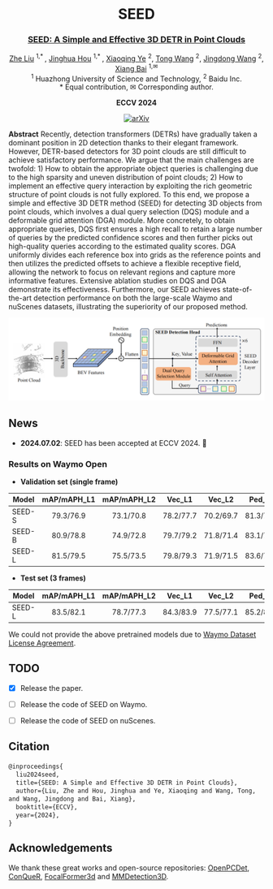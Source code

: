 <div align="center">

# SEED

### [SEED: A Simple and Effective 3D DETR in Point Clouds](https://arxiv.org/abs/2407.10749)

[Zhe Liu](https://github.com/happinesslz) <sup>1,* </sup>,
[Jinghua Hou](https://github.com/AlmoonYsl) <sup>1,* </sup>,
[Xiaoqing Ye](https://shuluoshu.github.io/)  <sup>2</sup>,
[Tong Wang](https://scholar.google.com/citations?user=EpUu4zIAAAAJ) <sup>2</sup>,
[Jingdong Wang](https://jingdongwang2017.github.io/) <sup>2</sup>,
[Xiang Bai](https://xbai.vlrlab.net/) <sup>1,✉</sup>
<br>
<sup>1</sup> Huazhong University of Science and Technology,
<sup>2</sup> Baidu Inc.
<br>
\* Equal contribution, ✉ Corresponding author.
<br>

**ECCV 2024**

[![arXiv](https://img.shields.io/badge/arXiv-2407.10749-red?logo=arXiv&logoColor=red)](https://arxiv.org/abs/2407.10749)

</div>

**Abstract** Recently, detection transformers (DETRs) have gradually taken a dominant position in 2D detection thanks to their elegant framework. However, DETR-based detectors for 3D point clouds are still difficult to achieve satisfactory performance. We argue that the main challenges are twofold: 1) How to obtain the appropriate object queries is challenging due to the high sparsity and uneven distribution of point clouds; 2) How to implement an effective query interaction by exploiting the rich geometric structure of point clouds is not fully explored.
To this end, we propose a simple and effective 3D DETR method (SEED) for detecting 3D objects from point clouds, which involves a dual query selection (DQS) module and a deformable grid attention (DGA) module. More concretely, to obtain appropriate queries, DQS first ensures a high recall to retain a large number of queries by the predicted confidence scores and then further picks out high-quality queries according to the estimated quality scores. DGA uniformly divides each reference box into grids as the reference points and then utilizes the predicted offsets to achieve a flexible receptive field, allowing the network to focus on relevant regions and capture more informative features. Extensive ablation studies on DQS and DGA demonstrate its effectiveness. Furthermore, our SEED achieves state-of-the-art detection performance on both the large-scale Waymo and nuScenes datasets, illustrating the superiority of our proposed method.

![arch](assets/arch.png)

## News
* **2024.07.02**: SEED has been accepted at ECCV 2024. 🎉

### Results on Waymo Open

* **Validation set (single frame)**

| Model | mAP/mAPH_L1  | mAP/mAPH_L2 | Vec_L1 | Vec_L2 | Ped_L1 | Ped_L2 | Cyc_L1 | Cyc_L2 |
|-------------------------------------------------------------------------------------------|:------------:|:-------:|:-------:|:-------:|:-------:|:-------:|:-------:|:-------:|
| SEED-S   |  79.3/76.9   | 73.1/70.8 | 78.2/77.7 | 70.2/69.7 | 81.3/75.8 | 73.3/68.1 | 78.4/77.2 | 75.7/74.5 |
| SEED-B  |  80.9/78.8   | 74.9/72.8 | 79.7/79.2 | 71.8/71.4 | 83.1/78.3 | 75.5/70.8 | 80.0/78.8 | 77.3/76.1 |
| SEED-L    |  81.5/79.5   | 75.5/73.5 | 79.8/79.3 | 71.9/71.5 | 83.6/79.1 | 76.2/71.8 | 81.2/80.0 | 78.4/77.3 |

* **Test set  (3 frames)**

| Model | mAP/mAPH_L1  | mAP/mAPH_L2 | Vec_L1 | Vec_L2 | Ped_L1 | Ped_L2 | Cyc_L1 | Cyc_L2 | Leaderboard |
|-------|:------------:|:-----------:|:-------:|:-------:|:-------:|:-------:|:-------:|:-------:|:-------:|
| SEED-L  |  83.5/82.1   |  78.7/77.3  | 84.3/83.9 | 77.5/77.1 | 85.2/82.3 | 79.9/77.0 | 81.0/80.1 | 78.7/77.8 | [link](https://waymo.com/open/challenges/detection-3d/results/13405607-47a3/1709782897550042/)|

We could not provide the above pretrained models due to [Waymo Dataset License Agreement](https://waymo.com/open/terms/).



## TODO
- [x] Release the paper.
- [ ] Release the code of SEED on Waymo.
- [ ] Release the code of SEED on nuScenes.


## Citation
```
@inproceedings{
  liu2024seed,
  title={SEED: A Simple and Effective 3D DETR in Point Clouds},
  author={Liu, Zhe and Hou, Jinghua and Ye, Xiaoqing and Wang, Tong, and Wang, Jingdong and Bai, Xiang},
  booktitle={ECCV},
  year={2024},
}
```

## Acknowledgements
We thank these great works and open-source repositories:
[OpenPCDet](https://github.com/open-mmlab/OpenPCDet), [ConQueR](https://github.com/V2AI/EFG), [FocalFormer3d](https://github.com/NVlabs/FocalFormer3D) and [MMDetection3D](https://github.com/open-mmlab/mmdetection3d).
